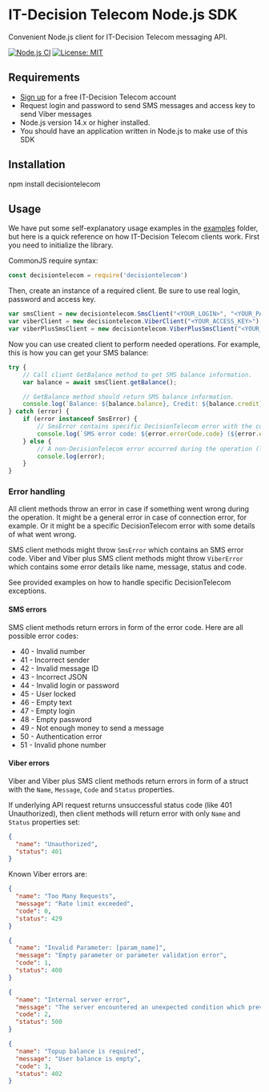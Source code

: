 IT-Decision Telecom Node.js SDK
===============================

Convenient Node.js client for IT-Decision Telecom messaging API.

[![Node.js CI](https://github.com/IT-DecisionTelecom/DecisionTelecom-Nodejs/actions/workflows/node.js.yml/badge.svg)](https://github.com/IT-DecisionTelecom/DecisionTelecom-Nodejs/actions/workflows/node.js.yml)
[![License: MIT](https://img.shields.io/badge/License-MIT-yellow.svg)](https://opensource.org/licenses/MIT)

Requirements
-----

- [Sign up](https://web.it-decision.com/site/signup) for a free IT-Decision Telecom account
- Request login and password to send SMS messages and access key to send Viber messages
- Node.js version 14.x or higher installed.
- You should have an application written in Node.js to make use of this SDK

Installation
-----

npm install decisiontelecom

Usage
-----

We have put some self-explanatory usage examples in the [examples](https://github.com/IT-DecisionTelecom/DecisionTelecom-Nodejs/tree/main/examples) folder,
but here is a quick reference on how IT-Decision Telecom clients work.
First you need to initialize the library.

CommonJS require syntax:

```javascript
const decisiontelecom = require('decisiontelecom')
```

Then, create an instance of a required client. Be sure to use real login, password and access key.

```javascript
var smsClient = new decisiontelecom.SmsClient("<YOUR_LOGIN>", "<YOUR_PASSWORD>");
var viberClient = new decisiontelecom.ViberClient("<YOUR_ACCESS_KEY>");
var viberPlusSmsClient = new decisiontelecom.ViberPlusSmsClient("<YOUR_ACCESS_KEY>");
```

Now you can use created client to perform needed operations. For example, this is how you can get your SMS balance:

```javascript
try {
    // Call client GetBalance method to get SMS balance information.
    var balance = await smsClient.getBalance();

    // GetBalance method should return SMS balance information.
    console.log(`Balance: ${balance.balance}, Credit: ${balance.credit}, Currency: ${balance.currency}`);
} catch (error) {
    if (error instanceof SmsError) {
        // SmsError contains specific DecisionTelecom error with the code of what went wrong during the operation.
        console.log(`SMS error code: ${error.errorCode.code} (${error.errorCode})`);
    } else {
        // A non-DecisionTelecom error occurred during the operation (like connection error).
        console.log(error);
    }
}
```

### Error handling
All client methods throw an error in case if something went wrong during the operation. It might be a general error in case of connection error, for example. Or it might be a specific DecisionTelecom error with some details of what went wrong. 

SMS client methods might throw `SmsError` which contains an SMS error code.
Viber and Viber plus SMS client methods might throw `ViberError` which contains some error details like name, message, status and code.

See provided examples on how to handle specific DecisionTelecom exceptions.

#### SMS errors
SMS client methods return errors in form of the error code. Here are all possible error codes:

- 40 - Invalid number
- 41 - Incorrect sender
- 42 - Invalid message ID
- 43 - Incorrect JSON
- 44 - Invalid login or password
- 45 - User locked
- 46 - Empty text
- 47 - Empty login
- 48 - Empty password
- 49 - Not enough money to send a message
- 50 - Authentication error
- 51 - Invalid phone number

#### Viber errors
Viber and Viber plus SMS client methods return errors in form of a struct with the `Name`, `Message`, `Code` and `Status` properties.

If underlying API request returns unsuccessful status code (like 401 Unauthorized),
then client methods will return error with only `Name` and `Status` properties set:

```json
{
  "name": "Unauthorized",
  "status": 401
}
```

Known Viber errors are:

```json
{
  "name": "Too Many Requests",
  "message": "Rate limit exceeded",
  "code": 0,
  "status": 429
}
```

```json
{
  "name": "Invalid Parameter: [param_name]",
  "message": "Empty parameter or parameter validation error",
  "code": 1,
  "status": 400
}
```

```json
{
  "name": "Internal server error",
  "message": "The server encountered an unexpected condition which prevented it from fulfilling the request",
  "code": 2,
  "status": 500
}
```

```json
{
  "name": "Topup balance is required",
  "message": "User balance is empty",
  "code": 3,
  "status": 402
}
```